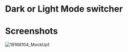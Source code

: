 # Dark or Light Mode switcher

# Screenshots

![19168104_MockUp1](https://user-images.githubusercontent.com/105173429/181509350-b01caa40-83bc-4371-9521-6dfe0eba1463.jpg)
